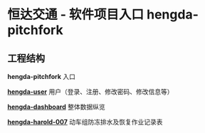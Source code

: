 # 恒达交通 - 软件项目入口 hengda-pitchfork

## 工程结构

**hengda-pitchfork**
入口

**[hengda-user](//github.com/ovaphlow/hengda-user)**
用户（登录、注册、修改密码、修改信息等）

**[hengda-dashboard](//github.com/ovaphlow/hengda-dashboard)**
整体数据纵览

**[hengda-harold-007](//github.com/ovaphlow/hengda-harold-007)**
动车组防冻排水及恢复作业记录表
